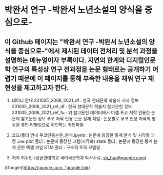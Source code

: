 # 박완서 연구 -박완서 노년소설의 양식을 중심으로-
## 이 Github 페이지는 "박완서 연구 -박완서 노년소설의 양식을 중심으로-"에서 제시된 데이터 전처리 및 분석 과정을 설명하는 메뉴얼이자 부록이다. 지면의 한계와 디지털인문학 연구의 특성상 연구 전과정을 논문 형태로는 공개하기 어렵기 때문에 이 페이지를 통해 부족한 내용을 채워 연구 재현성을 제고하고자 한다.

1. 데이터 안내
231005_2008_2021_df : 한국 현대문학 학술지 서지 정보
231005_2008_2021_ref_df : 한국 현대문학 학술지 참고문헌 정보
231005_2008_2021_ref_fu : 위 참고문헌 데이터에서 미셸 푸코 저작 인용한 논문의 참고문헌 정보
푸코 저작 인용 논문 정제 작업 : 논문별로 푸코 인용 저작의 양상을 휴먼 라벨링으로 확인하는 작업파일

3. 코드/폴더 안내
푸코인용논문_분석.ipynb : 논문에 등장한 통계 분석 및 시각화 과정 코드
plot 폴더 : 논문에 등장한 그림(시각화)
stats 폴더 : 논문에 등장한 통계 분석 관련 엑셀 파일
STM 폴더 : 구조적 토픽 모델링

5. 저자
허수빈 (성균관대학교 국어국문학과 박사수료, sb_hur@google.com)


[Google]([https://google.com, "google link](https://n.news.naver.com/mnews/ranking/article/629/0000294223?ntype=RANKING&sid=001))
